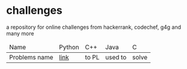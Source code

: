 # challenges
a repository for online challenges from hackerrank, codechef, g4g and many more
<table>
  <thead>
    <tr>
      <td>
        Name
      </td>
        <td>
          Python
        </td>
        <td>
          C++
        </td>
        <td>
          Java
        </td>
        <td>
          C
        </td>
    </tr>
  </thead>
  
  <tbody>
    <tr>
      <td>Problems name</td>
      <td><a href="https://github.com/la-mello/challenges">link<a></td>
      <td>to PL</td>
      <td>used to</td>
      <td>solve</td>
    </tr>
  </tbody>
</table>
